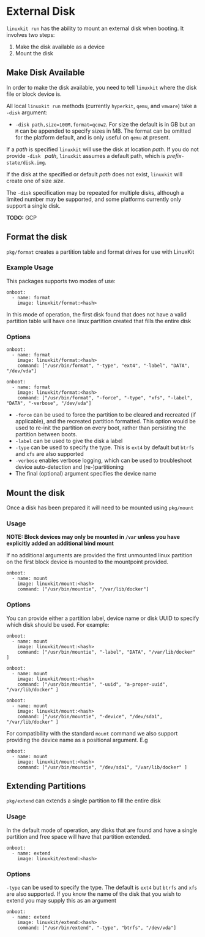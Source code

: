 # External Disk
`linuxkit run` has the ability to mount an external disk when booting. It involves two steps:

1. Make the disk available as a device
2. Mount the disk

## Make Disk Available
In order to make the disk available, you need to tell `linuxkit` where the disk file or block device is.

All local `linuxkit run` methods (currently `hyperkit`, `qemu`, and `vmware`) take a `-disk` argument:

* `-disk path,size=100M,format=qcow2`. For size the default is in GB but an `M` can be appended to specify sizes in MB. The format can be omitted for the platform default, and is only useful on `qemu` at present.

If a _path_ is specified `linuxkit` will use the disk at location _path_. If you do not provide `-disk ` _path_, `linuxkit` assumes a default path, which is _prefix_`-state/disk.img`. 

If the disk at the specified or default _path_ does not exist, `linuxkit` will create one of size _size_.

The `-disk` specification may be repeated for multiple disks, although a limited number may be supported, and some platforms currently only support a single disk.

**TODO:** GCP

## Format the disk

`pkg/format` creates a partition table and format drives for use with LinuxKit

### Example Usage

This packages supports two modes of use:

```
onboot:
  - name: format
    image: linuxkit/format:<hash>
```

In this mode of operation, the first disk found that does not have a valid partition table
will have one linux partition created that fills the entire disk

### Options

```
onboot:
  - name: format
    image: linuxkit/format:<hash>
    command: ["/usr/bin/format", "-type", "ext4", "-label", "DATA", "/dev/vda"]
```

```
onboot:
  - name: format
    image: linuxkit/format:<hash>
    command: ["/usr/bin/format", "-force", "-type", "xfs", "-label", "DATA", "-verbose", "/dev/vda"]
```

- `-force` can be used to force the partition to be cleared and recreated (if applicable), and the recreated partition formatted. This option would be used to re-init the partition on every boot, rather than persisting the partition between boots.
- `-label` can be used to give the disk a label
- `-type` can be used to specify the type. This is `ext4` by default but `btrfs` and `xfs` are also supported
- `-verbose` enables verbose logging, which can be used to troubleshoot device auto-detection and (re-)partitioning
- The final (optional) argument specifies the device name

## Mount the disk

Once a disk has been prepared it will need to be mounted using `pkg/mount`

### Usage

**NOTE: Block devices may only be mounted in `/var` unless you have explicitly added an additional bind mount**

If no additional arguments are provided the first unmounted linux partition on the first block device is mounted to the mountpoint provided.

```
onboot:
  - name: mount
    image: linuxkit/mount:<hash>
    command: ["/usr/bin/mountie", "/var/lib/docker"]
```

### Options

You can provide either a partition label, device name or disk UUID to specify which disk should be used.
For example:

```
onboot:
  - name: mount
    image: linuxkit/mount:<hash>
    command: ["/usr/bin/mountie", "-label", "DATA", "/var/lib/docker" ]
```

```
onboot:
  - name: mount
    image: linuxkit/mount:<hash>
    command: ["/usr/bin/mountie", "-uuid", "a-proper-uuid", "/var/lib/docker" ]
```

```
onboot:
  - name: mount
    image: linuxkit/mount:<hash>
    command: ["/usr/bin/mountie", "-device", "/dev/sda1", "/var/lib/docker" ]
```

For compatibility with the standard `mount` command we also support providing the device name as a positional argument.
E.g

```
onboot:
  - name: mount
    image: linuxkit/mount:<hash>
    command: ["/usr/bin/mountie", "/dev/sda1", "/var/lib/docker" ]
```

## Extending Partitions

`pkg/extend` can extends a single partition to fill the entire disk

### Usage

In the default mode of operation, any disks that are found and have a single partition and free space will have that partition extended.

```
onboot:
  - name: extend
    image: linuxkit/extend:<hash>
```

### Options

`-type` can be used to specify the type. The default is `ext4` but `btrfs` and `xfs` are also supported.
If you know the name of the disk that you wish to extend you may supply this as an argument

```
onboot:
  - name: extend
    image: linuxkit/extend:<hash>
    command: ["/usr/bin/extend", "-type", "btrfs", "/dev/vda"]
```

